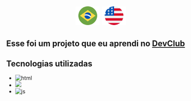 <h1 align="center">
<img src="assets/real.png" alt="logo"  widht="250px" >
<img src="assets/dolar-americano.png" alt="logo"  widht="250px" >
</h1>


<h2>Esse foi um projeto que eu aprendi no <a href="https://rodolfomori.com.br/devclub">DevClub</a></h2>
<h2>Tecnologias utilizadas</h2>
   
   - <img src="https://img.shields.io/badge/HTML5-E34F26?style=for-the-badge&logo=html5&logoColor=white" alt="html"/> 
   - <img src="https://img.shields.io/badge/CSS3-1572B6?style=for-the-badge&logo=css3&logoColor=white" atl="css"/>
   - <img src="https://img.shields.io/badge/JavaScript-F7DF1E?style=for-the-badge&logo=javascript&logoColor=black" alt="js"> 
